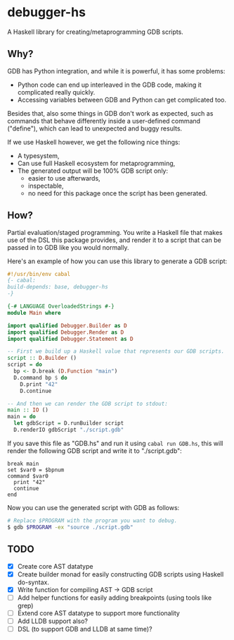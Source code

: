 # debugger-hs

A Haskell library for creating/metaprogramming GDB scripts.

## Why?

GDB has Python integration, and while it is powerful, it has some problems:

- Python code can end up interleaved in the GDB code, making it complicated
  really quickly.
- Accessing variables between GDB and Python can get complicated too.

Besides that, also some things in GDB don't work as expected, such as commands
that behave differently inside a user-defined command ("define"), which can lead
to unexpected and buggy results.

If we use Haskell however, we get the following nice things:

- A typesystem,
- Can use full Haskell ecosystem for metaprogramming,
- The generated output will be 100% GDB script only:
  - easier to use afterwards,
  - inspectable,
  - no need for this package once the script has been generated.

## How?

Partial evaluation/staged programming. You write a Haskell file that makes use
of the DSL this package provides, and render it to a script that can be
passed in to GDB like you would normally.

Here's an example of how you can use this library to generate a GDB script:

```haskell
#!/usr/bin/env cabal
{- cabal:
build-depends: base, debugger-hs
-}

{-# LANGUAGE OverloadedStrings #-}
module Main where

import qualified Debugger.Builder as D
import qualified Debugger.Render as D
import qualified Debugger.Statement as D

-- First we build up a Haskell value that represents our GDB scripts.
script :: D.Builder ()
script = do
  bp <- D.break (D.Function "main")
  D.command bp $ do
    D.print "42"
    D.continue

-- And then we can render the GDB script to stdout:
main :: IO ()
main = do
  let gdbScript = D.runBuilder script
  D.renderIO gdbScript "./script.gdb"
```

If you save this file as "GDB.hs" and run it using `cabal run GDB.hs`,
this will render the following GDB script and write it to "./script.gdb":

```gdb
break main
set $var0 = $bpnum
command $var0
  print "42"
  continue
end
```

Now you can use the generated script with GDB as follows:

```bash
# Replace $PROGRAM with the program you want to debug.
$ gdb $PROGRAM -ex "source ./script.gdb"
```

## TODO

- [x] Create core AST datatype
- [x] Create builder monad for easily constructing GDB scripts using Haskell do-syntax.
- [x] Write function for compiling AST -> GDB script
- [ ] Add helper functions for easily adding breakpoints (using tools like grep)
- [ ] Extend core AST datatype to support more functionality
- [ ] Add LLDB support also?
- [ ] DSL (to support GDB and LLDB at same time)?
